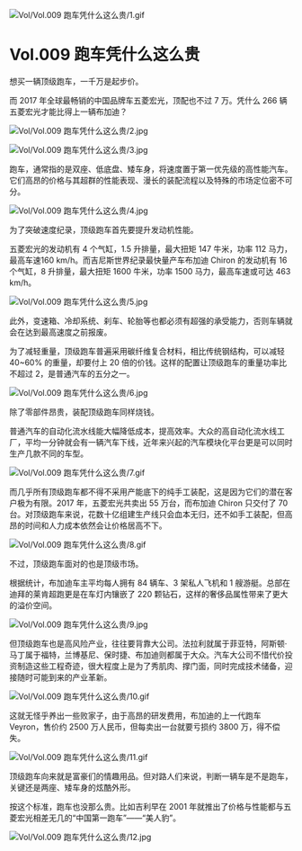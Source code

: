 
![Vol/Vol.009 跑车凭什么这么贵/1.gif](https://cdn.jsdelivr.net/gh/just-prog/static/image/Vol/Vol.009%20跑车凭什么这么贵/1.gif)

# Vol.009 跑车凭什么这么贵

想买一辆顶级跑车，一千万是起步价。

而 2017 年全球最畅销的中国品牌车五菱宏光，顶配也不过 7 万。凭什么 266 辆五菱宏光才能比得上一辆布加迪？

![Vol/Vol.009 跑车凭什么这么贵/2.jpg](https://cdn.jsdelivr.net/gh/just-prog/static/image/Vol/Vol.009%20跑车凭什么这么贵/2.jpg)

![Vol/Vol.009 跑车凭什么这么贵/3.jpg](https://cdn.jsdelivr.net/gh/just-prog/static/image/Vol/Vol.009%20跑车凭什么这么贵/3.jpg)

跑车，通常指的是双座、低底盘、矮车身，将速度置于第一优先级的高性能汽车。它们高昂的价格与其超群的性能表现、漫长的装配流程以及特殊的市场定位密不可分。

![Vol/Vol.009 跑车凭什么这么贵/4.jpg](https://cdn.jsdelivr.net/gh/just-prog/static/image/Vol/Vol.009%20跑车凭什么这么贵/4.jpg)

为了突破速度纪录，顶级跑车首先要提升发动机性能。

五菱宏光的发动机有 4 个气缸，1.5 升排量，最大扭矩 147 牛米，功率 112 马力，最高车速160 km/h。而吉尼斯世界纪录最快量产车布加迪 Chiron 的发动机有 16 个气缸，8 升排量，最大扭矩 1600 牛米，功率 1500 马力，最高车速或可达 463 km/h。

![Vol/Vol.009 跑车凭什么这么贵/5.jpg](https://cdn.jsdelivr.net/gh/just-prog/static/image/Vol/Vol.009%20跑车凭什么这么贵/5.jpg)

此外，变速箱、冷却系统、刹车、轮胎等也都必须有超强的承受能力，否则车辆就会在达到最高速度之前报废。

为了减轻重量，顶级跑车普遍采用碳纤维复合材料，相比传统钢结构，可以减轻 40\~60% 的重量，却要付上 20 倍的价钱。这样的配置让顶级跑车的重量功率比不超过 2，是普通汽车的五分之一。

![Vol/Vol.009 跑车凭什么这么贵/6.jpg](https://cdn.jsdelivr.net/gh/just-prog/static/image/Vol/Vol.009%20跑车凭什么这么贵/6.jpg)

除了零部件昂贵，装配顶级跑车同样烧钱。

普通汽车的自动化流水线能大幅降低成本，提高效率。大众的高自动化流水线工厂，平均一分钟就会有一辆汽车下线，近年来兴起的汽车模块化平台更是可以同时生产几款不同的车型。

![Vol/Vol.009 跑车凭什么这么贵/7.gif](https://cdn.jsdelivr.net/gh/just-prog/static/image/Vol/Vol.009%20跑车凭什么这么贵/7.gif)

而几乎所有顶级跑车都不得不采用产能底下的纯手工装配，这是因为它们的潜在客户极为有限。2017 年，五菱宏光共卖出 55 万台，而布加迪 Chiron 只交付了 70 台。对顶级跑车来说，花数十亿组建生产线只会血本无归，还不如手工装配，但高昂的时间和人力成本依然会让价格居高不下。

![Vol/Vol.009 跑车凭什么这么贵/8.gif](https://cdn.jsdelivr.net/gh/just-prog/static/image/Vol/Vol.009%20跑车凭什么这么贵/8.gif)

不过，顶级跑车面对的也是顶级市场。

根据统计，布加迪车主平均每人拥有 84 辆车、3 架私人飞机和 1 艘游艇。总部在迪拜的莱肯超跑更是在车灯内镶嵌了 220 颗钻石，这样的奢侈品属性带来了更大的溢价空间。

![Vol/Vol.009 跑车凭什么这么贵/9.jpg](https://cdn.jsdelivr.net/gh/just-prog/static/image/Vol/Vol.009%20跑车凭什么这么贵/9.jpg)

但顶级跑车也是高风险产业，往往要背靠大公司。法拉利就属于菲亚特，阿斯顿·马丁属于福特，兰博基尼、保时捷、布加迪则都属于大众。汽车大公司不惜代价投资制造这些工程奇迹，很大程度上是为了秀肌肉、撑门面，同时完成技术储备，迎接随时可能到来的产业革新。

![Vol/Vol.009 跑车凭什么这么贵/10.gif](https://cdn.jsdelivr.net/gh/just-prog/static/image/Vol/Vol.009%20跑车凭什么这么贵/10.gif)

这就无怪乎养出一些败家子，由于高昂的研发费用，布加迪的上一代跑车 Veyron，售价约 2500 万人民币，但每卖出一台就要亏损约 3800 万，得不偿失。

![Vol/Vol.009 跑车凭什么这么贵/11.gif](https://cdn.jsdelivr.net/gh/just-prog/static/image/Vol/Vol.009%20跑车凭什么这么贵/11.gif)

顶级跑车向来就是富豪们的情趣用品。但对路人们来说，判断一辆车是不是跑车，关键还是两座、矮车身的炫酷外形。

按这个标准，跑车也没那么贵。比如吉利早在 2001 年就推出了价格与性能都与五菱宏光相差无几的“中国第一跑车”——“美人豹”。

![Vol/Vol.009 跑车凭什么这么贵/12.jpg](https://cdn.jsdelivr.net/gh/just-prog/static/image/Vol/Vol.009%20跑车凭什么这么贵/12.jpg)
